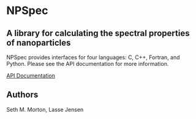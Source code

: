 NPSpec
======

A library for calculating the spectral properties of nanoparticles
------------------------------------------------------------------

NPSpec provides interfaces for four languages: C, C++, Fortran,
and Python.  Please see the API documentation for more information.

[API Documentation](https://SethMMorton.github.com/NPSpec)

Authors
-------

Seth M. Morton, Lasse Jensen
